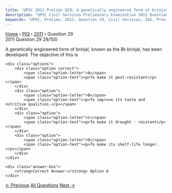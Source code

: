 ```yaml
---
title: "UPSC 2011 Prelims Q29: A genetically engineered form of brinjal, known as the Bt-br..."
description: "UPSC Civil Services Preliminary Examination 2011 Question 29 with options and answer"
keywords: "UPSC, Prelims, 2011, Question 29, Civil Services, IAS, Previous Year Questions"
---
```


<nav class="breadcrumb">
    <a href="../../">Home</a>
    <span>›</span>
    <a href="../">PIQ</a>
    <span>›</span>
    <a href="./">2011</a>
    <span>›</span>
    <span>Question 29</span>
</nav>

<div class="question-header">
    <div class="question-meta">
        <span class="year-badge">2011</span>
        <span class="question-number">Question 29</span>
        <span class="progress">29/100</span>
    </div>
    <div class="progress-bar">
        <div class="progress-fill" style="width: 29.0%"></div>
    </div>
</div>

<div class="question-content">
    <div class="question-text">
        <p>A genetically engineered form of brinjal, known as the Bt-brinjal, has been developed. The objective of this is</p>
    </div>
    
    <div class="options">
        <div class="option correct">
            <span class="option-letter">A</span>
            <span class="option-text"><p>To make it pest-resistant</p></span>
        </div>
        <div class="option">
            <span class="option-letter">B</span>
            <span class="option-text"><p>To improve its taste and nutritive qualities.</p></span>
        </div>
        <div class="option">
            <span class="option-letter">C</span>
            <span class="option-text"><p>To make it drought - reistant</p></span>
        </div>
        <div class="option">
            <span class="option-letter">D</span>
            <span class="option-text"><p>To make its shelf-life longer.</p></span>
        </div>
    </div>

    <div class="answer-box">
        <strong>Correct Answer:</strong> Option A
    </div>
</div>

<div class="question-nav">
    <a href="../q028-both-foreign-direct-investment-fdi-and-foreign-ins/" class="nav-btn prev">← Previous</a>
    <a href="../" class="nav-btn center">All Questions</a>
    <a href="../q030-with-reference-to-aam-admi-bima-yojana-consider-th/" class="nav-btn next">Next →</a>
</div>
